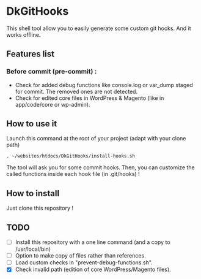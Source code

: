 # DkGitHooks

This shell tool allow you to easily generate some custom git hooks. And it works offline.

## Features list

### Before commit (pre-commit) :

- Check for added debug functions like console.log or var_dump staged for commit. The removed ones are not detected.
- Check for edited core files in WordPress & Magento (like in app/code/core or wp-admin).

## How to use it

Launch this command at the root of your project (adapt with your clone path)

`. ~/websites/htdocs/DkGitHooks/install-hooks.sh`

The tool will ask you for some commit hooks. Then, you can customize the called functions inside each hook file (in .git/hooks) !

## How to install

Just clone this repository !

## TODO

- [ ] Install this repository with a one line command (and a copy to /usr/local/bin)
- [ ] Option to make copy of files rather than references.
- [ ] Load custom checks in "prevent-debug-functions.sh".
- [x] Check invalid path (edition of core WordPress/Magento files).
